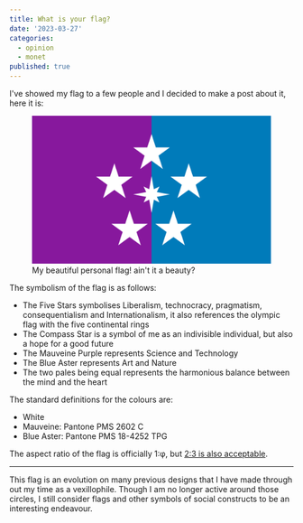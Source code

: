 ```yaml
---
title: What is your flag?
date: '2023-03-27'
categories:
  - opinion
  - monet
published: true
---
```


I've showed my flag to a few people and I decided to make a post about it, here it is:

<figure>
  <img src="src/lib/images/notebook/Personal Banner_1-Phi.png" alt="Personal Banner of Dania Rifki." />
  <figcaption>My beautiful personal flag! ain't it a beauty?</figcaption>
</figure>

The symbolism of the flag is as follows:

- The Five Stars symbolises Liberalism, technocracy, pragmatism, consequentialism and Internationalism, it also references the olympic flag with the five continental rings
- The Compass Star is a symbol of me as an indivisible individual, but also a hope for a good future
- The Mauveine Purple represents Science and Technology
- The Blue Aster represents Art and Nature
- The two pales being equal represents the harmonious balance between the mind and the heart

The standard definitions for the colours are:

- White
- Mauveine: Pantone PMS 2602 C
- Blue Aster: Pantone PMS 18-4252 TPG

The aspect ratio of the flag is officially 1:φ, but [2:3 is also acceptable](src/lib/images/notebook/Personal%20Banner_2-3.png).

---

This flag is an evolution on many previous designs that I have made through out my time as a vexillophile. Though I am no longer active around those circles, I still consider flags and other symbols of social constructs to be an interesting endeavour.

